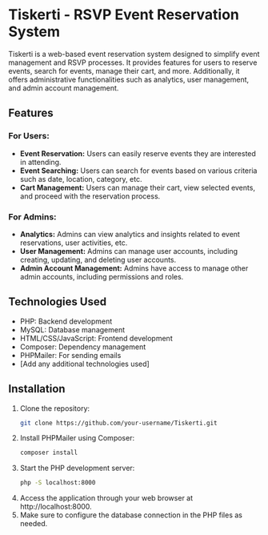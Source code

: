 # Tiskerti - RSVP Event Reservation System

Tiskerti is a web-based event reservation system designed to simplify event management and RSVP processes. It provides features for users to reserve events, search for events, manage their cart, and more. Additionally, it offers administrative functionalities such as analytics, user management, and admin account management.

## Features

### For Users:
- **Event Reservation:** Users can easily reserve events they are interested in attending.
- **Event Searching:** Users can search for events based on various criteria such as date, location, category, etc.
- **Cart Management:** Users can manage their cart, view selected events, and proceed with the reservation process.

### For Admins:
- **Analytics:** Admins can view analytics and insights related to event reservations, user activities, etc.
- **User Management:** Admins can manage user accounts, including creating, updating, and deleting user accounts.
- **Admin Account Management:** Admins have access to manage other admin accounts, including permissions and roles.

## Technologies Used
- PHP: Backend development
- MySQL: Database management
- HTML/CSS/JavaScript: Frontend development
- Composer: Dependency management
- PHPMailer: For sending emails
- [Add any additional technologies used]

## Installation
1. Clone the repository:
   ```bash
   git clone https://github.com/your-username/Tiskerti.git
2. Install PHPMailer using Composer:
    ```bash
    composer install
3. Start the PHP development server:
    ```bash
    php -S localhost:8000
4. Access the application through your web browser at http://localhost:8000.
5. Make sure to configure the database connection in the PHP files as needed.